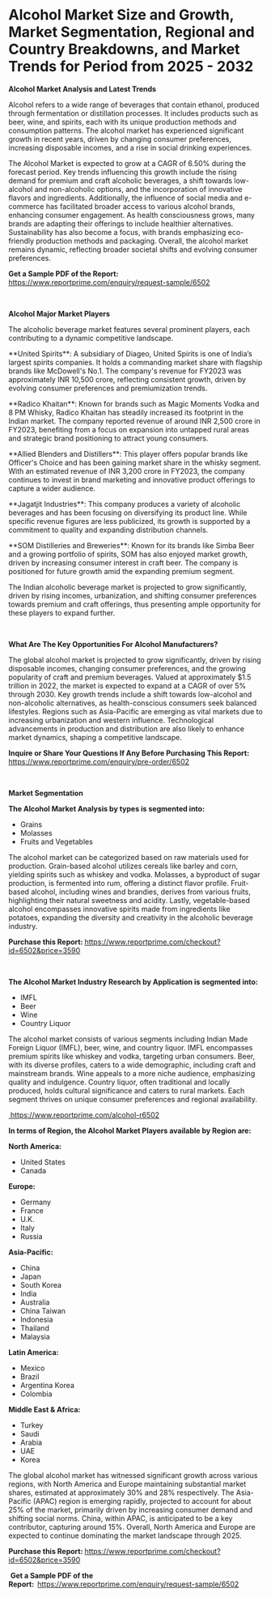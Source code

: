<p><h1>Alcohol Market Size and Growth, Market Segmentation, Regional and Country Breakdowns, and Market Trends for Period from 2025 -  2032</h1></p><p><strong>Alcohol Market Analysis and Latest Trends</strong></p>
<p><p>Alcohol refers to a wide range of beverages that contain ethanol, produced through fermentation or distillation processes. It includes products such as beer, wine, and spirits, each with its unique production methods and consumption patterns. The alcohol market has experienced significant growth in recent years, driven by changing consumer preferences, increasing disposable incomes, and a rise in social drinking experiences. </p><p>The Alcohol Market is expected to grow at a CAGR of 6.50% during the forecast period. Key trends influencing this growth include the rising demand for premium and craft alcoholic beverages, a shift towards low-alcohol and non-alcoholic options, and the incorporation of innovative flavors and ingredients. Additionally, the influence of social media and e-commerce has facilitated broader access to various alcohol brands, enhancing consumer engagement. As health consciousness grows, many brands are adapting their offerings to include healthier alternatives. Sustainability has also become a focus, with brands emphasizing eco-friendly production methods and packaging. Overall, the alcohol market remains dynamic, reflecting broader societal shifts and evolving consumer preferences.</p></p>
<p><strong>Get a Sample PDF of the Report:&nbsp;</strong> <a href="https://www.reportprime.com/enquiry/request-sample/6502?utm_campaign=4520&utm_medium=2&utm_source=Github&utm_content=ia&utm_term=15052025&utm_id=alcohol">https://www.reportprime.com/enquiry/request-sample/6502</a></p>
<p>&nbsp;</p>
<p><strong>Alcohol Major Market Players</strong></p>
<p><p>The alcoholic beverage market features several prominent players, each contributing to a dynamic competitive landscape. </p><p>**United Spirits**: A subsidiary of Diageo, United Spirits is one of India’s largest spirits companies. It holds a commanding market share with flagship brands like McDowell's No.1. The company's revenue for FY2023 was approximately INR 10,500 crore, reflecting consistent growth, driven by evolving consumer preferences and premiumization trends.</p><p>**Radico Khaitan**: Known for brands such as Magic Moments Vodka and 8 PM Whisky, Radico Khaitan has steadily increased its footprint in the Indian market. The company reported revenue of around INR 2,500 crore in FY2023, benefiting from a focus on expansion into untapped rural areas and strategic brand positioning to attract young consumers.</p><p>**Allied Blenders and Distillers**: This player offers popular brands like Officer's Choice and has been gaining market share in the whisky segment. With an estimated revenue of INR 3,200 crore in FY2023, the company continues to invest in brand marketing and innovative product offerings to capture a wider audience.</p><p>**Jagatjit Industries**: This company produces a variety of alcoholic beverages and has been focusing on diversifying its product line. While specific revenue figures are less publicized, its growth is supported by a commitment to quality and expanding distribution channels.</p><p>**SOM Distilleries and Breweries**: Known for its brands like Simba Beer and a growing portfolio of spirits, SOM has also enjoyed market growth, driven by increasing consumer interest in craft beer. The company is positioned for future growth amid the expanding premium segment.</p><p>The Indian alcoholic beverage market is projected to grow significantly, driven by rising incomes, urbanization, and shifting consumer preferences towards premium and craft offerings, thus presenting ample opportunity for these players to expand further.</p></p>
<p>&nbsp;</p>
<p><strong>What Are The Key Opportunities For Alcohol Manufacturers?</strong></p>
<p><p>The global alcohol market is projected to grow significantly, driven by rising disposable incomes, changing consumer preferences, and the growing popularity of craft and premium beverages. Valued at approximately $1.5 trillion in 2022, the market is expected to expand at a CAGR of over 5% through 2030. Key growth trends include a shift towards low-alcohol and non-alcoholic alternatives, as health-conscious consumers seek balanced lifestyles. Regions such as Asia-Pacific are emerging as vital markets due to increasing urbanization and western influence. Technological advancements in production and distribution are also likely to enhance market dynamics, shaping a competitive landscape.</p></p>
<p><strong>Inquire or Share Your Questions If Any Before Purchasing This Report:</strong> <a href="https://www.reportprime.com/enquiry/pre-order/6502?utm_campaign=4520&utm_medium=2&utm_source=Github&utm_content=ia&utm_term=15052025&utm_id=alcohol">https://www.reportprime.com/enquiry/pre-order/6502</a></p>
<p>&nbsp;</p>
<p><strong>Market Segmentation</strong></p>
<p><strong>The Alcohol Market Analysis by types is segmented into:</strong></p>
<p><ul><li>Grains</li><li>Molasses</li><li>Fruits and Vegetables</li></ul></p>
<p><p>The alcohol market can be categorized based on raw materials used for production. Grain-based alcohol utilizes cereals like barley and corn, yielding spirits such as whiskey and vodka. Molasses, a byproduct of sugar production, is fermented into rum, offering a distinct flavor profile. Fruit-based alcohol, including wines and brandies, derives from various fruits, highlighting their natural sweetness and acidity. Lastly, vegetable-based alcohol encompasses innovative spirits made from ingredients like potatoes, expanding the diversity and creativity in the alcoholic beverage industry.</p></p>
<p><strong>Purchase this Report:&nbsp;</strong><a href="https://www.reportprime.com/checkout?id=6502&price=3590&utm_campaign=4520&utm_medium=2&utm_source=Github&utm_content=ia&utm_term=15052025&utm_id=alcohol">https://www.reportprime.com/checkout?id=6502&price=3590</a></p>
<p>&nbsp;</p>
<p><strong>The Alcohol Market Industry Research by Application is segmented into:</strong></p>
<p><ul><li>IMFL</li><li>Beer</li><li>Wine</li><li>Country Liquor</li></ul></p>
<p><p>The alcohol market consists of various segments including Indian Made Foreign Liquor (IMFL), beer, wine, and country liquor. IMFL encompasses premium spirits like whiskey and vodka, targeting urban consumers. Beer, with its diverse profiles, caters to a wide demographic, including craft and mainstream brands. Wine appeals to a more niche audience, emphasizing quality and indulgence. Country liquor, often traditional and locally produced, holds cultural significance and caters to rural markets. Each segment thrives on unique consumer preferences and regional availability.</p></p>
<p><a href="https://www.reportprime.com/alcohol-r6502?utm_campaign=4520&utm_medium=2&utm_source=Github&utm_content=ia&utm_term=15052025&utm_id=alcohol">&nbsp;https://www.reportprime.com/alcohol-r6502</a></p>
<p><strong>In terms of Region, the Alcohol Market Players available by Region are:</strong></p>
<p>
    <p> <strong> North America: </strong>
        <ul>
            <li>United States</li>
            <li>Canada</li>
        </ul>
        </p> 
    <p> <strong> Europe: </strong>
        <ul>
            <li>Germany</li>
            <li>France</li>
            <li>U.K.</li>
            <li>Italy</li>
            <li>Russia</li>
        </ul>
        </p> 
    <p> <strong> Asia-Pacific: </strong>
        <ul>
            <li>China</li>
            <li>Japan</li>
            <li>South Korea</li>
            <li>India</li>
            <li>Australia</li>
            <li>China Taiwan</li>
            <li>Indonesia</li>
            <li>Thailand</li>
            <li>Malaysia</li>
        </ul>
        </p> 
    <p> <strong> Latin America: </strong>
        <ul>
            <li>Mexico</li>
            <li>Brazil</li>
            <li>Argentina Korea</li>
            <li>Colombia</li>
        </ul>
        </p> 
    <p> <strong> Middle East & Africa: </strong>
        <ul>
            <li>Turkey</li>
            <li>Saudi</li>
            <li>Arabia</li>
            <li>UAE</li>
            <li>Korea</li>
        </ul>
    </p>
    </p>
<p><p>The global alcohol market has witnessed significant growth across various regions, with North America and Europe maintaining substantial market shares, estimated at approximately 30% and 28% respectively. The Asia-Pacific (APAC) region is emerging rapidly, projected to account for about 25% of the market, primarily driven by increasing consumer demand and shifting social norms. China, within APAC, is anticipated to be a key contributor, capturing around 15%. Overall, North America and Europe are expected to continue dominating the market landscape through 2025.</p></p>
<p><strong>Purchase this Report: </strong><a href="https://www.reportprime.com/checkout?id=6502&price=3590&utm_campaign=4520&utm_medium=2&utm_source=Github&utm_content=ia&utm_term=15052025&utm_id=alcohol">https://www.reportprime.com/checkout?id=6502&price=3590</a></p>
<p>&nbsp;<strong>Get a Sample PDF of the Report:&nbsp;&nbsp;</strong><a href="https://www.reportprime.com/enquiry/request-sample/6502?utm_campaign=4520&utm_medium=2&utm_source=Github&utm_content=ia&utm_term=15052025&utm_id=alcohol">https://www.reportprime.com/enquiry/request-sample/6502</a></p>
<p><strong></strong></p>
<p><p></p><p></p><p></p></p>